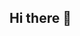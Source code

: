 ## Hi there 👋

<!--
HI i am latindock and this is a ✨ _special_ ✨ repository because its `README.md`


- 🔭 I’m currently working on security
- 🌱 I’m currently learning python 
- 👯 I’m looking to collaborate on global projects and python projects
-
